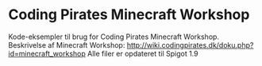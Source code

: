 # Coding Pirates Minecraft Workshop
Kode-eksempler til brug for Coding Pirates Minecraft Workshop.
Beskrivelse af Minecraft Workshop: http://wiki.codingpirates.dk/doku.php?id=minecraft_workshop
Alle filer er opdateret til Spigot 1.9

